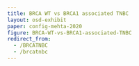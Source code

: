 ```yaml
---
title: BRCA WT vs BRCA1 associated TNBC
layout: osd-exhibit
paper: config-mehta-2020
figure: BRCA-WT-vs-BRCA1-associated-TNBC
redirect_from: 
  - /BRCATNBC
  - /brcatnbc
---
```

